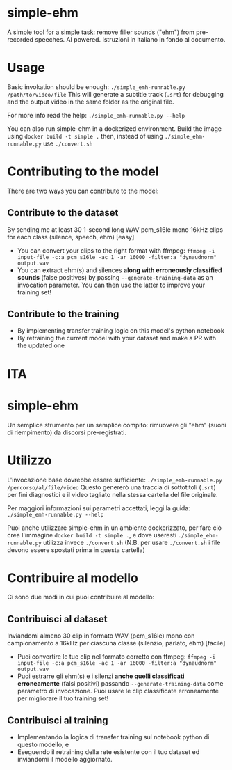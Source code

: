 # simple-ehm
A simple tool for a simple task: remove filler sounds ("ehm") from pre-recorded speeches. AI powered.
Istruzioni in italiano in fondo al documento.

# Usage
Basic invokation should be enough:
`./simple_emh-runnable.py /path/to/video/file`
This will generate a subtitle track (`.srt`) for debugging and the output video in the same folder as the original file.

For more info read the help:
`./simple_emh-runnable.py --help`

You can also run simple-ehm in a dockerized environment. Build the image using `docker build -t simple .` then, instead
of using `./simple_ehm-runnable.py` use `./convert.sh`

# Contributing to the model
There are two ways you can contribute to the model:

## Contribute to the dataset
By sending me at least 30 1-second long WAV pcm_s16le mono 16kHz clips for each class (silence, speech, ehm)  [easy]
- You can convert your clips to the right format with ffmpeg: `ffmpeg -i input-file -c:a pcm_s16le -ac 1 -ar 16000 -filter:a "dynaudnorm" output.wav`
- You can extract ehm(s) and silences **along with erroneously classified sounds** (false positives) by passing `--generate-training-data` as an invocation parameter. You can then use the latter to improve your training set!

## Contribute to the training
- By implementing transfer training logic on this model's python notebook
- By retraining the current model with your dataset and make a PR with the updated one


# ITA

# simple-ehm
Un semplice strumento per un semplice compito: rimuovere gli "ehm" (suoni di riempimento) da discorsi pre-registrati. 

# Utilizzo
L'invocazione base dovrebbe essere sufficiente:
`./simple_emh-runnable.py /percorso/al/file/video`
Questo genererò una traccia di sottotitoli (`.srt`) per fini diagnostici e il video tagliato nella stessa cartella del file originale.

Per maggiori informazioni sui parametri accettati, leggi la guida:
`./simple_emh-runnable.py --help`

Puoi anche utilizzare simple-ehm in un ambiente dockerizzato, per fare ciò crea l'immagine `docker build -t simple .`, e
dove useresti `./simple_ehm-runnable.py` utilizza invece `./convert.sh` (N.B. per usare `./convert.sh` i file devono
essere spostati prima in questa cartella)

# Contribuire al modello
Ci sono due modi in cui puoi contribuire al modello:

## Contribuisci al dataset
Inviandomi almeno 30 clip in formato WAV (pcm_s16le) mono con campionamento a 16kHz per ciascuna classe (silenzio, parlato, ehm)  [facile]
- Puoi convertire le tue clip nel formato corretto con ffmpeg: `ffmpeg -i input-file -c:a pcm_s16le -ac 1 -ar 16000 -filter:a "dynaudnorm" output.wav`
- Puoi estrarre gli ehm(s) e i silenzi **anche quelli classificati erroneamente** (falsi positivi) passando `--generate-training-data` come parametro di invocazione. Puoi usare le clip classificate erroneamente per migliorare il tuo training set!

## Contribuisci al training
- Implementando la logica di transfer training sul notebook python di questo modello, e
- Eseguendo il retraining della rete esistente con il tuo dataset ed inviandomi il modello aggiornato.

